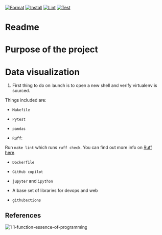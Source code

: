 [![Format](https://github.com/nogibjj/Cindy_Gao_Individual_Project_1/actions/workflows/format.yml/badge.svg)](https://github.com/nogibjj/Cindy_Gao_Individual_Project_1/actions/workflows/format.yml)
[![Install](https://github.com/nogibjj/Cindy_Gao_Individual_Project_1/actions/workflows/install.yml/badge.svg)](https://github.com/nogibjj/Cindy_Gao_Individual_Project_1/actions/workflows/install.yml)
[![Lint](https://github.com/nogibjj/Cindy_Gao_Individual_Project_1/actions/workflows/lint.yml/badge.svg)](https://github.com/nogibjj/Cindy_Gao_Individual_Project_1/actions/workflows/lint.yml)
[![Test](https://github.com/nogibjj/Cindy_Gao_Individual_Project_1/actions/workflows/test.yml/badge.svg)](https://github.com/nogibjj/Cindy_Gao_Individual_Project_1/actions/workflows/test.yml)
# Readme

# Purpose of the project
# Data visualization




1. First thing to do on launch is to open a new shell and verify virtualenv is sourced.

Things included are:

* `Makefile`

* `Pytest`

* `pandas`

* `Ruff`:  

Run `make lint` which runs `ruff check`.  You can find out more info on [Ruff here](https://github.com/astral-sh/ruff).

* `Dockerfile`

* `GitHub copilot`

* `jupyter` and `ipython` 

* A base set of libraries for devops and web

* `githubactions`

## References

![1 1-function-essence-of-programming](https://github.com/nogibjj/python-ruff-template/assets/58792/f7f33cd3-cff5-4014-98ea-09b6a29c7557)



